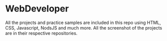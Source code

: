 # WebDeveloper
All the projects and practice samples are included in this repo using HTML, CSS, Javascript, NodsJS and much more. 
All the screenshot of the projects are in their respective repositories. 

